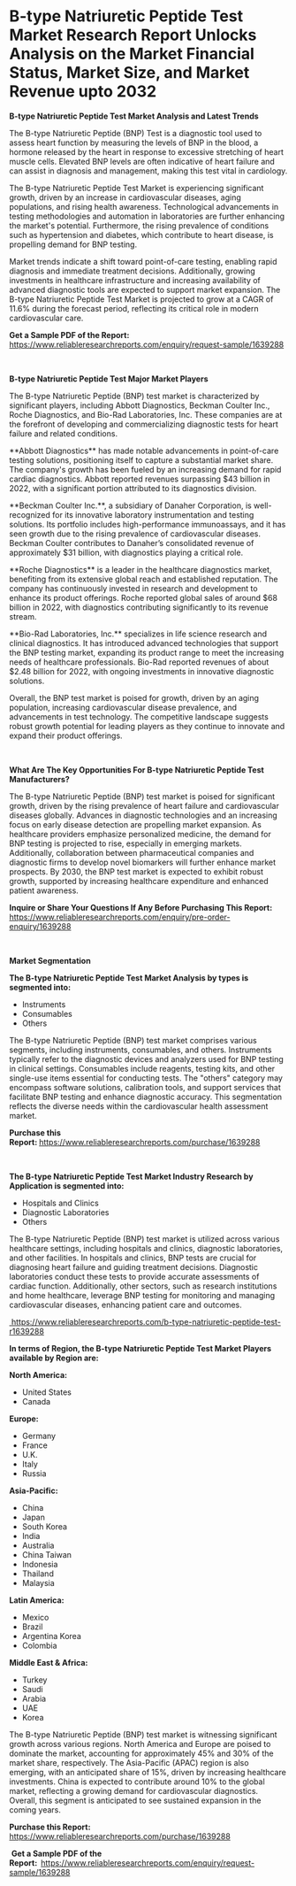 <p><h1>B-type Natriuretic Peptide Test Market Research Report Unlocks Analysis on the Market Financial Status, Market Size, and Market Revenue upto 2032</h1></p><p><strong>B-type Natriuretic Peptide Test Market Analysis and Latest Trends</strong></p>
<p><p>The B-type Natriuretic Peptide (BNP) Test is a diagnostic tool used to assess heart function by measuring the levels of BNP in the blood, a hormone released by the heart in response to excessive stretching of heart muscle cells. Elevated BNP levels are often indicative of heart failure and can assist in diagnosis and management, making this test vital in cardiology.</p><p>The B-type Natriuretic Peptide Test Market is experiencing significant growth, driven by an increase in cardiovascular diseases, aging populations, and rising health awareness. Technological advancements in testing methodologies and automation in laboratories are further enhancing the market's potential. Furthermore, the rising prevalence of conditions such as hypertension and diabetes, which contribute to heart disease, is propelling demand for BNP testing.</p><p>Market trends indicate a shift toward point-of-care testing, enabling rapid diagnosis and immediate treatment decisions. Additionally, growing investments in healthcare infrastructure and increasing availability of advanced diagnostic tools are expected to support market expansion. The B-type Natriuretic Peptide Test Market is projected to grow at a CAGR of 11.6% during the forecast period, reflecting its critical role in modern cardiovascular care.</p></p>
<p><strong>Get a Sample PDF of the Report:&nbsp;</strong> <a href="https://www.reliableresearchreports.com/enquiry/request-sample/1639288?utm_campaign=41&utm_medium=2&utm_source=Github&utm_content=ia&utm_term=13042025&utm_id=b-type-natriuretic-peptide-test">https://www.reliableresearchreports.com/enquiry/request-sample/1639288</a></p>
<p>&nbsp;</p>
<p><strong>B-type Natriuretic Peptide Test Major Market Players</strong></p>
<p><p>The B-type Natriuretic Peptide (BNP) test market is characterized by significant players, including Abbott Diagnostics, Beckman Coulter Inc., Roche Diagnostics, and Bio-Rad Laboratories, Inc. These companies are at the forefront of developing and commercializing diagnostic tests for heart failure and related conditions.</p><p>**Abbott Diagnostics** has made notable advancements in point-of-care testing solutions, positioning itself to capture a substantial market share. The company's growth has been fueled by an increasing demand for rapid cardiac diagnostics. Abbott reported revenues surpassing $43 billion in 2022, with a significant portion attributed to its diagnostics division.</p><p>**Beckman Coulter Inc.**, a subsidiary of Danaher Corporation, is well-recognized for its innovative laboratory instrumentation and testing solutions. Its portfolio includes high-performance immunoassays, and it has seen growth due to the rising prevalence of cardiovascular diseases. Beckman Coulter contributes to Danaher’s consolidated revenue of approximately $31 billion, with diagnostics playing a critical role.</p><p>**Roche Diagnostics** is a leader in the healthcare diagnostics market, benefiting from its extensive global reach and established reputation. The company has continuously invested in research and development to enhance its product offerings. Roche reported global sales of around $68 billion in 2022, with diagnostics contributing significantly to its revenue stream.</p><p>**Bio-Rad Laboratories, Inc.** specializes in life science research and clinical diagnostics. It has introduced advanced technologies that support the BNP testing market, expanding its product range to meet the increasing needs of healthcare professionals. Bio-Rad reported revenues of about $2.48 billion for 2022, with ongoing investments in innovative diagnostic solutions.</p><p>Overall, the BNP test market is poised for growth, driven by an aging population, increasing cardiovascular disease prevalence, and advancements in test technology. The competitive landscape suggests robust growth potential for leading players as they continue to innovate and expand their product offerings.</p></p>
<p>&nbsp;</p>
<p><strong>What Are The Key Opportunities For B-type Natriuretic Peptide Test Manufacturers?</strong></p>
<p><p>The B-type Natriuretic Peptide (BNP) test market is poised for significant growth, driven by the rising prevalence of heart failure and cardiovascular diseases globally. Advances in diagnostic technologies and an increasing focus on early disease detection are propelling market expansion. As healthcare providers emphasize personalized medicine, the demand for BNP testing is projected to rise, especially in emerging markets. Additionally, collaboration between pharmaceutical companies and diagnostic firms to develop novel biomarkers will further enhance market prospects. By 2030, the BNP test market is expected to exhibit robust growth, supported by increasing healthcare expenditure and enhanced patient awareness.</p></p>
<p><strong>Inquire or Share Your Questions If Any Before Purchasing This Report:</strong> <a href="https://www.reliableresearchreports.com/enquiry/pre-order-enquiry/1639288?utm_campaign=41&utm_medium=2&utm_source=Github&utm_content=ia&utm_term=13042025&utm_id=b-type-natriuretic-peptide-test">https://www.reliableresearchreports.com/enquiry/pre-order-enquiry/1639288</a></p>
<p>&nbsp;</p>
<p><strong>Market Segmentation</strong></p>
<p><strong>The B-type Natriuretic Peptide Test Market Analysis by types is segmented into:</strong></p>
<p><ul><li>Instruments</li><li>Consumables</li><li>Others</li></ul></p>
<p><p>The B-type Natriuretic Peptide (BNP) test market comprises various segments, including instruments, consumables, and others. Instruments typically refer to the diagnostic devices and analyzers used for BNP testing in clinical settings. Consumables include reagents, testing kits, and other single-use items essential for conducting tests. The "others" category may encompass software solutions, calibration tools, and support services that facilitate BNP testing and enhance diagnostic accuracy. This segmentation reflects the diverse needs within the cardiovascular health assessment market.</p></p>
<p><strong>Purchase this Report:&nbsp;</strong><a href="https://www.reliableresearchreports.com/purchase/1639288?utm_campaign=41&utm_medium=2&utm_source=Github&utm_content=ia&utm_term=13042025&utm_id=b-type-natriuretic-peptide-test">https://www.reliableresearchreports.com/purchase/1639288</a></p>
<p>&nbsp;</p>
<p><strong>The B-type Natriuretic Peptide Test Market Industry Research by Application is segmented into:</strong></p>
<p><ul><li>Hospitals and Clinics</li><li>Diagnostic Laboratories</li><li>Others</li></ul></p>
<p><p>The B-type Natriuretic Peptide (BNP) test market is utilized across various healthcare settings, including hospitals and clinics, diagnostic laboratories, and other facilities. In hospitals and clinics, BNP tests are crucial for diagnosing heart failure and guiding treatment decisions. Diagnostic laboratories conduct these tests to provide accurate assessments of cardiac function. Additionally, other sectors, such as research institutions and home healthcare, leverage BNP testing for monitoring and managing cardiovascular diseases, enhancing patient care and outcomes.</p></p>
<p><a href="https://www.reliableresearchreports.com/b-type-natriuretic-peptide-test-r1639288?utm_campaign=41&utm_medium=2&utm_source=Github&utm_content=ia&utm_term=13042025&utm_id=b-type-natriuretic-peptide-test">&nbsp;https://www.reliableresearchreports.com/b-type-natriuretic-peptide-test-r1639288</a></p>
<p><strong>In terms of Region, the B-type Natriuretic Peptide Test Market Players available by Region are:</strong></p>
<p>
    <p> <strong> North America: </strong>
        <ul>
            <li>United States</li>
            <li>Canada</li>
        </ul>
        </p> 
    <p> <strong> Europe: </strong>
        <ul>
            <li>Germany</li>
            <li>France</li>
            <li>U.K.</li>
            <li>Italy</li>
            <li>Russia</li>
        </ul>
        </p> 
    <p> <strong> Asia-Pacific: </strong>
        <ul>
            <li>China</li>
            <li>Japan</li>
            <li>South Korea</li>
            <li>India</li>
            <li>Australia</li>
            <li>China Taiwan</li>
            <li>Indonesia</li>
            <li>Thailand</li>
            <li>Malaysia</li>
        </ul>
        </p> 
    <p> <strong> Latin America: </strong>
        <ul>
            <li>Mexico</li>
            <li>Brazil</li>
            <li>Argentina Korea</li>
            <li>Colombia</li>
        </ul>
        </p> 
    <p> <strong> Middle East & Africa: </strong>
        <ul>
            <li>Turkey</li>
            <li>Saudi</li>
            <li>Arabia</li>
            <li>UAE</li>
            <li>Korea</li>
        </ul>
    </p>
    </p>
<p><p>The B-type Natriuretic Peptide (BNP) test market is witnessing significant growth across various regions. North America and Europe are poised to dominate the market, accounting for approximately 45% and 30% of the market share, respectively. The Asia-Pacific (APAC) region is also emerging, with an anticipated share of 15%, driven by increasing healthcare investments. China is expected to contribute around 10% to the global market, reflecting a growing demand for cardiovascular diagnostics. Overall, this segment is anticipated to see sustained expansion in the coming years.</p></p>
<p><strong>Purchase this Report: </strong><a href="https://www.reliableresearchreports.com/purchase/1639288?utm_campaign=41&utm_medium=2&utm_source=Github&utm_content=ia&utm_term=13042025&utm_id=b-type-natriuretic-peptide-test">https://www.reliableresearchreports.com/purchase/1639288</a></p>
<p>&nbsp;<strong>Get a Sample PDF of the Report:&nbsp;&nbsp;</strong><a href="https://www.reliableresearchreports.com/enquiry/request-sample/1639288?utm_campaign=41&utm_medium=2&utm_source=Github&utm_content=ia&utm_term=13042025&utm_id=b-type-natriuretic-peptide-test">https://www.reliableresearchreports.com/enquiry/request-sample/1639288</a></p>
<p><strong></strong></p>
<p><p></p><p></p><p></p></p>